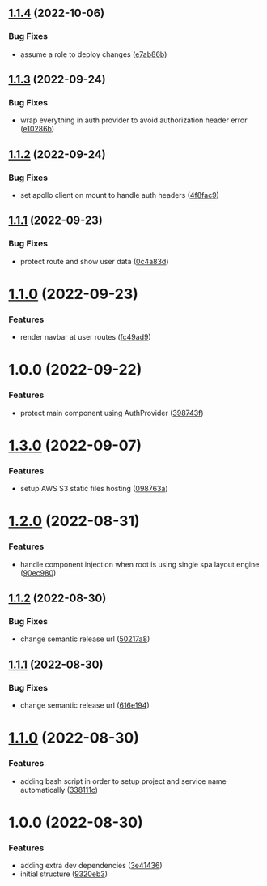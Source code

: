 ## [1.1.4](https://github.com/Insta-Graph/micro-frontend-user/compare/v1.1.3...v1.1.4) (2022-10-06)


### Bug Fixes

* assume a role to deploy changes ([e7ab86b](https://github.com/Insta-Graph/micro-frontend-user/commit/e7ab86b18bd867d0a2f25a87d4b01c2aaa308355))

## [1.1.3](https://github.com/Insta-Graph/micro-frontend-user/compare/v1.1.2...v1.1.3) (2022-09-24)


### Bug Fixes

* wrap everything in auth provider to avoid authorization header error ([e10286b](https://github.com/Insta-Graph/micro-frontend-user/commit/e10286bc4a52723999e4ece554b54cb921212422))

## [1.1.2](https://github.com/Insta-Graph/micro-frontend-user/compare/v1.1.1...v1.1.2) (2022-09-24)


### Bug Fixes

* set apollo client on mount to handle auth headers ([4f8fac9](https://github.com/Insta-Graph/micro-frontend-user/commit/4f8fac9263b7a8fda7a55a0716c085f6c24e1d6e))

## [1.1.1](https://github.com/Insta-Graph/micro-frontend-user/compare/v1.1.0...v1.1.1) (2022-09-23)


### Bug Fixes

* protect route and show user data ([0c4a83d](https://github.com/Insta-Graph/micro-frontend-user/commit/0c4a83de0bbf8a3a6d9c791c639bf1fe1843c5d9))

# [1.1.0](https://github.com/Insta-Graph/micro-frontend-user/compare/v1.0.0...v1.1.0) (2022-09-23)


### Features

* render navbar at user routes ([fc49ad9](https://github.com/Insta-Graph/micro-frontend-user/commit/fc49ad9b3a2b8e10a0de095f3810e94d8dec9e9a))

# 1.0.0 (2022-09-22)


### Features

* protect main component using AuthProvider ([398743f](https://github.com/Insta-Graph/micro-frontend-user/commit/398743ffe8cab444bbd67a2a27a433b09cd576b3))

# [1.3.0](https://github.com/edwardramirez31/micro-frontend-template/compare/v1.2.0...v1.3.0) (2022-09-07)


### Features

* setup AWS S3 static files hosting ([098763a](https://github.com/edwardramirez31/micro-frontend-template/commit/098763a4a271fab57165b9200ff5bc46848de1ca))

# [1.2.0](https://github.com/edwardramirez31/micro-frontend-template/compare/v1.1.2...v1.2.0) (2022-08-31)


### Features

* handle component injection when root is using single spa layout engine ([90ec980](https://github.com/edwardramirez31/micro-frontend-template/commit/90ec980fcfec2ccd150a02db933183f456e349a0))

## [1.1.2](https://github.com/edwardramirez31/micro-frontend-template/compare/v1.1.1...v1.1.2) (2022-08-30)


### Bug Fixes

* change semantic release url ([50217a8](https://github.com/edwardramirez31/micro-frontend-template/commit/50217a826e1efdfba0006ca0a31b913f787d1340))

## [1.1.1](https://github.com/edwardramirez31/micro-frontend-template/compare/v1.1.0...v1.1.1) (2022-08-30)


### Bug Fixes

* change semantic release url ([616e194](https://github.com/edwardramirez31/micro-frontend-template/commit/616e1949b0a68b217de5e9b894f0c6a4865c577f))

# [1.1.0](https://github.com/edwardramirez31/micro-frontend-template/compare/v1.0.0...v1.1.0) (2022-08-30)


### Features

* adding bash script in order to setup project and service name automatically ([338111c](https://github.com/edwardramirez31/micro-frontend-template/commit/338111cb74294df5a2efb707fed0fd952328a801))

# 1.0.0 (2022-08-30)


### Features

* adding extra dev dependencies ([3e41436](https://github.com/edwardramirez31/micro-frontend-template/commit/3e4143616e4c81c6907ed78c8b747b953056b07f))
* initial structure ([9320eb3](https://github.com/edwardramirez31/micro-frontend-template/commit/9320eb3453c27c62203ee3c3bc4f61156ac54932))
